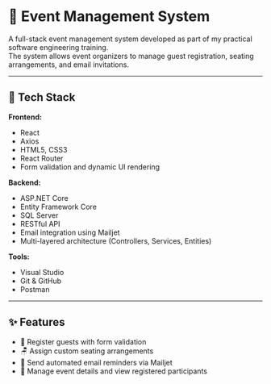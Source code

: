 # 🎉 Event Management System

A full-stack event management system developed as part of my practical software engineering training.  
The system allows event organizers to manage guest registration, seating arrangements, and email invitations.

---

## 🧰 Tech Stack

**Frontend:**  
- React  
- Axios  
- HTML5, CSS3  
- React Router  
- Form validation and dynamic UI rendering

**Backend:**  
- ASP.NET Core  
- Entity Framework Core  
- SQL Server  
- RESTful API  
- Email integration using Mailjet  
- Multi-layered architecture (Controllers, Services, Entities)

**Tools:**  
- Visual Studio  
- Git & GitHub  
- Postman

---

## ✨ Features

- 📝 Register guests with form validation  
- 🪑 Assign custom seating arrangements  
- 📧 Send automated email reminders via Mailjet  
- 📂 Manage event details and view registered participants  
